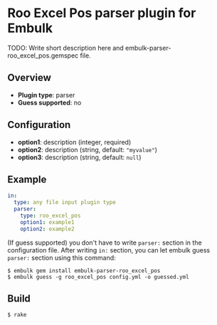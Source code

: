 # Roo Excel Pos parser plugin for Embulk

TODO: Write short description here and embulk-parser-roo_excel_pos.gemspec file.

## Overview

* **Plugin type**: parser
* **Guess supported**: no

## Configuration

- **option1**: description (integer, required)
- **option2**: description (string, default: `"myvalue"`)
- **option3**: description (string, default: `null`)

## Example

```yaml
in:
  type: any file input plugin type
  parser:
    type: roo_excel_pos
    option1: example1
    option2: example2
```

(If guess supported) you don't have to write `parser:` section in the configuration file. After writing `in:` section, you can let embulk guess `parser:` section using this command:

```
$ embulk gem install embulk-parser-roo_excel_pos
$ embulk guess -g roo_excel_pos config.yml -o guessed.yml
```

## Build

```
$ rake
```
